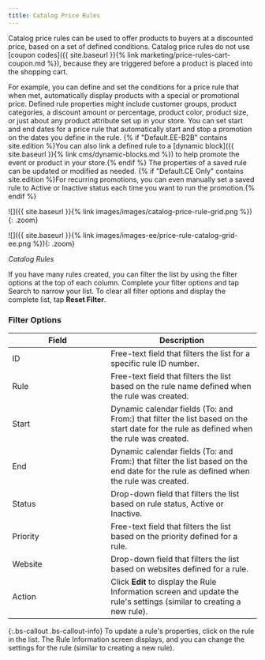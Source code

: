 ```yaml
---
title: Catalog Price Rules
---
```


Catalog price rules can be used to offer products to buyers at a discounted price, based on a set of defined conditions. Catalog price rules do not use [coupon codes]({{ site.baseurl }}{% link marketing/price-rules-cart-coupon.md %}), because they are triggered before a product is placed into the shopping cart.

For example, you can define and set the conditions for a price rule that when met, automatically display products with a special or promotional price. Defined rule properties might include customer groups, product categories, a discount amount or percentage, product color, product size, or just about any product attribute set up in your store. You can set start and end dates for a price rule that automatically start and stop a promotion on the dates you define in the rule. {% if "Default.EE-B2B" contains site.edition %}You can also link a defined rule to a [dynamic block]({{ site.baseurl }}{% link cms/dynamic-blocks.md %}) to help promote the event or product in your store.{% endif %} The properties of a saved rule can be updated or modified as needed. {% if "Default.CE Only" contains site.edition %}For recurring promotions, you can even manually set a saved rule to Active or Inactive status each time you want to run the promotion.{% endif %}

<!--{% if "Default.CE Only" contains site.edition %}-->
![]({{ site.baseurl }}{% link images/images/catalog-price-rule-grid.png %}){: .zoom}
<!--{% endif %}-->
<!--{% if "Default.EE-B2B" contains site.edition %}-->
![]({{ site.baseurl }}{% link images/images-ee/price-rule-catalog-grid-ee.png %}){: .zoom}
<!--{% endif %}-->
_Catalog Rules_

If you have many rules created, you can filter the list by using the filter options at the top of each column. Complete your filter options and tap <span class="btn">Search</span> to narrow your list. To clear all filter options and display the complete list, tap **Reset Filter**.

<table>
      <h3 class="TableHeading">Filter Options</h3>
      <col WIDTH="200">
      <col WIDTH="auto">
      <thead>
         <tr>
            <th>Field</th>
            <th>Description</th>
         </tr>
      </thead>
      <tbody markdown="1">
         <tr>
            <td>ID</td>
            <td>Free-text field that filters the list for a specific rule ID number.</td>
         </tr>
         <tr>
            <td>Rule</td>
            <td>Free-text field that filters the list based on the rule name defined when the rule was created.</td>
         </tr>
         <!--{% if "Default.CE Only" contains site.edition %}-->
         <tr>
            <td>Start</td>
            <td>Dynamic calendar fields (To: and From:) that filter the list based on the start date for the rule as defined when the rule was created.</td>
         </tr>
         <tr>
            <td>End</td>
            <td>Dynamic calendar fields (To: and From:) that filter the list based on the end date for the rule as defined when the rule was created.</td>
         </tr>
         <tr>
            <td>Status</td>
            <td>Drop-down field that filters the list based on rule status, Active or Inactive. </td>
         </tr>
         <!--{% endif %}-->
         <!--{% if "Default.EE-B2B" contains site.edition %}-->
         <tr>
            <td>Priority</td>
            <td>Free-text field that filters the list based on the priority defined for a rule.</td>
         </tr>
         <tr>
            <td>Website</td>
            <td>Drop-down field that filters the list based on websites defined for a rule.</td>
         </tr>
         <tr>
            <td>Action</td>
            <td>Click <b>Edit </b>to display the Rule Information screen and update the rule's settings (similar to creating a new rule).</td>
         </tr>
         <!--{% endif %}-->
      </tbody>
   </table>

<!--{% if "Default.CE Only" contains site.edition %}-->
{:.bs-callout .bs-callout-info}
To update a rule's properties, click on the rule in the list. The Rule Information screen displays, and you can change the settings for the rule (similar to creating a new rule).
<!--{% endif %}-->
